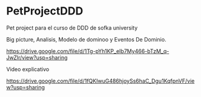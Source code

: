# PetProjectDDD
Pet project para el curso de DDD de sofka university

Big picture, Analisis, Modelo de dominoo y Eventos De Dominio.

https://drive.google.com/file/d/1Tg-pYh1KP_eIb7My466-bTzM_q-JwZlr/view?usp=sharing

Video explicativo

https://drive.google.com/file/d/1fQKIwuG486hjoySs6haC_Dgu1KqfpnVF/view?usp=sharing
